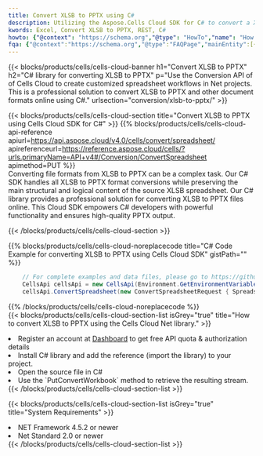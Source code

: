 ```yaml
---
title: Convert XLSB to PPTX using C# 
description: Utilizing the Aspose.Cells Cloud SDK for C# to convert a XLSB format file to a PPTX format file. 
kwords: Excel, Convert XLSB to PPTX, REST, C#
howto: {"@context": "https://schema.org","@type": "HowTo","name": "How to convert XLSB to PPTX using the Cells Cloud Net library.","description": "How to convert XLSB to PPTX using the Cells Cloud Net library.","image": {"@type": "ImageObject"},"url": "/net/conversion/xlsb-to-pptx/","step": [{ "@type": "HowToStep","name": "How to convert XLSB to PPTX using the Cells Cloud Net library. step 1", "image": {"@type": "ImageObject",},"url": "/net/conversion/xlsb-to-pptx/","text": "Register an account at <a href='https://dashboard.aspose.cloud/'>Dashboard</a> to get free API quota & authorization details",},{ "@type": "HowToStep","name": "How to convert XLSB to PPTX using the Cells Cloud Net library. step 1", "image": {"@type": "ImageObject",},"url": "/net/conversion/xlsb-to-pptx/","text": "Install C# library and add the reference (import the library) to your project.",},{ "@type": "HowToStep","name": "How to convert XLSB to PPTX using the Cells Cloud Net library. step 1", "image": {"@type": "ImageObject",},"url": "/net/conversion/xlsb-to-pptx/","text": "Open the source file in C#",},{ "@type": "HowToStep","name": "How to convert XLSB to PPTX using the Cells Cloud Net library. step 1", "image": {"@type": "ImageObject",},"url": "/net/conversion/xlsb-to-pptx/","text": "Use the `PutConvertWorkbook` method to retrieve the resulting stream.",}, ],"supply": {"@type": "HowToSupply","name": "document"},"tool": [{"@type": "HowToTool","name": "Visual Studio, Visual Studio Code, Rider "},{"@type": "HowToTool","name": "Aspose Cells"}],"totalTime": "PT6M"}
fqa: {"@context":"https://schema.org","@type":"FAQPage","mainEntity":[{"@type":"Question","name":"Why convert file formats in C# using REST API?","acceptedAnswer":{"@type":"Answer","text":"Documents are encoded in many ways, and some files may be incompatible with the software you use. To open and read such files, just convert them to appropriate file formats.<br/><ol><li>Install .NET SDK and add the reference (import the library) to your project.</li><li>Open the source file in C# using REST API.</li><li>Call the PutConvertWorkbookRequest() method, passing an output filename with required extension.</li><li>Get the result of conversion as a separate file.</li></ol>"}},{"@type":"Question","name":"What file formats can I convert with your C# library?","acceptedAnswer":{"@type":"Answer","text":"We support a variety of file formats for conversion using .NET library, including XLSX, Excel, xls , PDF, CSV, HTML, Markdown, XML, PNG, JPG, TIFF, Json, TXT and many more."}},{"@type":"Question","name":"What is the maximum allowed file size for conversion using this .NET library?","acceptedAnswer":{"@type":"Answer","text":"There are no file size limits for format conversions using .NET library."}}]}
---
```



{{< blocks/products/cells/cells-cloud-banner h1="Convert XLSB to PPTX" h2="C# library for converting XLSB to PPTX" p="Use the Conversion API of of Cells Cloud to create customized spreadsheet workflows in Net projects. This is a professional solution to convert XLSB to PPTX and other document formats online using C#." urlsection="conversion/xlsb-to-pptx/" >}}

{{< blocks/products/cells/cells-cloud-section  title="Convert XLSB to PPTX using Cells Cloud SDK for C#" >}}
{{% blocks/products/cells/cells-cloud-api-reference  apiurl=https://api.aspose.cloud/v4.0/cells/convert/spreadsheet/  apireferenceurl=https://reference.aspose.cloud/cells/?urls.primaryName=API+v4#/Conversion/ConvertSpreadsheet  apimethod=PUT %}}
<br/>
Converting file formats from XLSB to PPTX can be a complex task. Our C# SDK handles all XLSB to PPTX format conversions while preserving the main structural and logical content of the source XLSB spreadsheet. Our C# library provides a professional solution for converting XLSB to PPTX files online. This Cloud SDK empowers C# developers with powerful functionality and ensures high-quality PPTX output.

{{< /blocks/products/cells/cells-cloud-section >}}

{{% blocks/products/cells/cells-cloud-noreplacecode title="C# Code Example for converting XLSB to PPTX using Cells Cloud SDK" gistPath="" %}}
 
```cs
    // For complete examples and data files, please go to https://github.com/aspose-cells-cloud/aspose-cells-cloud-dotnet/
    CellsApi cellsApi = new CellsApi(Environment.GetEnvironmentVariable("ProductClientId"), Environment.GetEnvironmentVariable("ProductClientSecret"));
    cellsApi.ConvertSpreadsheet(new ConvertSpreadsheetRequest { Spreadsheet = "EmployeeSalesSummary.xlsb", format = "pptx" }, "EmployeeSalesSummary.pptx");
```
 
{{% /blocks/products/cells/cells-cloud-noreplacecode  %}}
<br/>
{{< blocks/products/cells/cells-cloud-section-list isGrey="true"  title="How to convert XLSB to PPTX using the Cells Cloud Net library." >}}
<li>Register an account at <a href="https://dashboard.aspose.cloud/">Dashboard</a> to get free API quota & authorization details</li>
<li>Install C# library and add the reference (import the library) to your project.</li>
<li>Open the source file in C#</li>
<li>Use the `PutConvertWorkbook` method to retrieve the resulting stream.</li>
{{< /blocks/products/cells/cells-cloud-section-list >}}

{{< blocks/products/cells/cells-cloud-section-list isGrey="true"  title="System Requirements" >}}
<li>NET Framework 4.5.2 or newer</li>
<li>Net Standard 2.0 or newer</li>
{{< /blocks/products/cells/cells-cloud-section-list >}}
